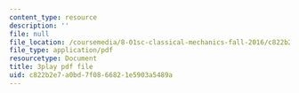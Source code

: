 ```yaml
---
content_type: resource
description: ''
file: null
file_location: /coursemedia/8-01sc-classical-mechanics-fall-2016/c822b2e7a0bd7f0866821e5903a5489a_uRUAnKCyyig.pdf
file_type: application/pdf
resourcetype: Document
title: 3play pdf file
uid: c822b2e7-a0bd-7f08-6682-1e5903a5489a
---
```

